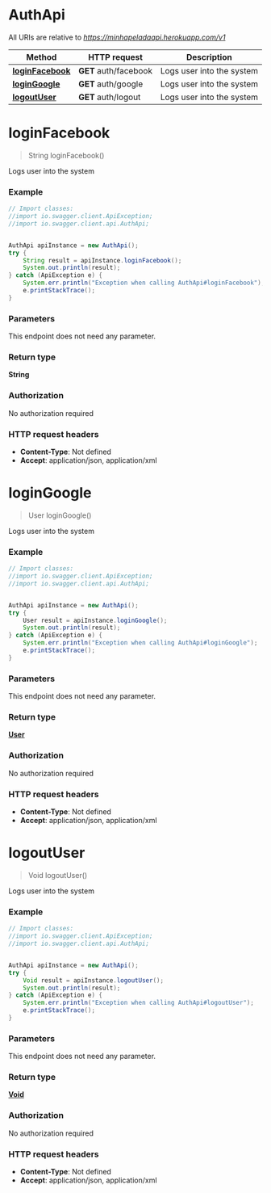 # AuthApi

All URIs are relative to *https://minhapeladaapi.herokuapp.com/v1*

Method | HTTP request | Description
------------- | ------------- | -------------
[**loginFacebook**](AuthApi.md#loginFacebook) | **GET** auth/facebook | Logs user into the system
[**loginGoogle**](AuthApi.md#loginGoogle) | **GET** auth/google | Logs user into the system
[**logoutUser**](AuthApi.md#logoutUser) | **GET** auth/logout | Logs user into the system


<a name="loginFacebook"></a>
# **loginFacebook**
> String loginFacebook()

Logs user into the system

### Example
```java
// Import classes:
//import io.swagger.client.ApiException;
//import io.swagger.client.api.AuthApi;


AuthApi apiInstance = new AuthApi();
try {
    String result = apiInstance.loginFacebook();
    System.out.println(result);
} catch (ApiException e) {
    System.err.println("Exception when calling AuthApi#loginFacebook");
    e.printStackTrace();
}
```

### Parameters
This endpoint does not need any parameter.

### Return type

**String**

### Authorization

No authorization required

### HTTP request headers

 - **Content-Type**: Not defined
 - **Accept**: application/json, application/xml

<a name="loginGoogle"></a>
# **loginGoogle**
> User loginGoogle()

Logs user into the system

### Example
```java
// Import classes:
//import io.swagger.client.ApiException;
//import io.swagger.client.api.AuthApi;


AuthApi apiInstance = new AuthApi();
try {
    User result = apiInstance.loginGoogle();
    System.out.println(result);
} catch (ApiException e) {
    System.err.println("Exception when calling AuthApi#loginGoogle");
    e.printStackTrace();
}
```

### Parameters
This endpoint does not need any parameter.

### Return type

[**User**](User.md)

### Authorization

No authorization required

### HTTP request headers

 - **Content-Type**: Not defined
 - **Accept**: application/json, application/xml

<a name="logoutUser"></a>
# **logoutUser**
> Void logoutUser()

Logs user into the system

### Example
```java
// Import classes:
//import io.swagger.client.ApiException;
//import io.swagger.client.api.AuthApi;


AuthApi apiInstance = new AuthApi();
try {
    Void result = apiInstance.logoutUser();
    System.out.println(result);
} catch (ApiException e) {
    System.err.println("Exception when calling AuthApi#logoutUser");
    e.printStackTrace();
}
```

### Parameters
This endpoint does not need any parameter.

### Return type

[**Void**](.md)

### Authorization

No authorization required

### HTTP request headers

 - **Content-Type**: Not defined
 - **Accept**: application/json, application/xml


